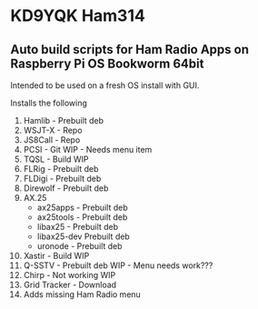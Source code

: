 # KD9YQK Ham314
## Auto build scripts for Ham Radio Apps on Raspberry Pi OS Bookworm 64bit
Intended to be used on a fresh OS install with GUI. 

Installs the following
1. Hamlib - Prebuilt deb
2. WSJT-X - Repo
3. JS8Call - Repo
4. PCSI - Git WIP - Needs menu item
5. TQSL - Build WIP
6. FLRig - Prebuilt deb
7. FLDigi - Prebuilt deb
8. Direwolf - Prebuilt deb
9. AX.25
   - ax25apps - Prebuilt deb
   - ax25tools - Prebuilt deb
   - libax25 - Prebuilt deb
   - libax25-dev Prebuilt deb
   - uronode - Prebuilt deb
10. Xastir - Build WIP
11. Q-SSTV - Prebuilt deb WIP - Menu needs work???
12. Chirp - Not working WIP
13. Grid Tracker - Download
14. Adds missing Ham Radio menu
